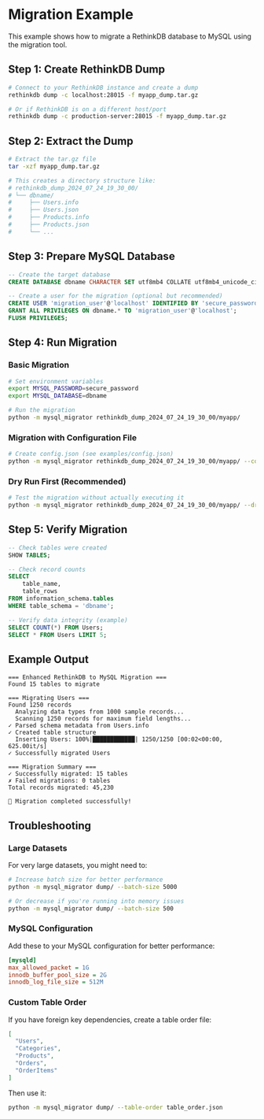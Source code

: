 # Migration Example

This example shows how to migrate a RethinkDB database to MySQL using the migration tool.

## Step 1: Create RethinkDB Dump

```bash
# Connect to your RethinkDB instance and create a dump
rethinkdb dump -c localhost:28015 -f myapp_dump.tar.gz

# Or if RethinkDB is on a different host/port
rethinkdb dump -c production-server:28015 -f myapp_dump.tar.gz
```

## Step 2: Extract the Dump

```bash
# Extract the tar.gz file
tar -xzf myapp_dump.tar.gz

# This creates a directory structure like:
# rethinkdb_dump_2024_07_24_19_30_00/
# └── dbname/
#     ├── Users.info
#     ├── Users.json
#     ├── Products.info
#     ├── Products.json
#     └── ...
```

## Step 3: Prepare MySQL Database

```sql
-- Create the target database
CREATE DATABASE dbname CHARACTER SET utf8mb4 COLLATE utf8mb4_unicode_ci;

-- Create a user for the migration (optional but recommended)
CREATE USER 'migration_user'@'localhost' IDENTIFIED BY 'secure_password';
GRANT ALL PRIVILEGES ON dbname.* TO 'migration_user'@'localhost';
FLUSH PRIVILEGES;
```

## Step 4: Run Migration

### Basic Migration

```bash
# Set environment variables
export MYSQL_PASSWORD=secure_password
export MYSQL_DATABASE=dbname

# Run the migration
python -m mysql_migrator rethinkdb_dump_2024_07_24_19_30_00/myapp/
```

### Migration with Configuration File

```bash
# Create config.json (see examples/config.json)
python -m mysql_migrator rethinkdb_dump_2024_07_24_19_30_00/myapp/ --config config.json
```

### Dry Run First (Recommended)

```bash
# Test the migration without actually executing it
python -m mysql_migrator rethinkdb_dump_2024_07_24_19_30_00/myapp/ --dry-run
```

## Step 5: Verify Migration

```sql
-- Check tables were created
SHOW TABLES;

-- Check record counts
SELECT 
    table_name, 
    table_rows 
FROM information_schema.tables 
WHERE table_schema = 'dbname';

-- Verify data integrity (example)
SELECT COUNT(*) FROM Users;
SELECT * FROM Users LIMIT 5;
```

## Example Output

```
=== Enhanced RethinkDB to MySQL Migration ===
Found 15 tables to migrate

=== Migrating Users ===
Found 1250 records
  Analyzing data types from 1000 sample records...
  Scanning 1250 records for maximum field lengths...
✓ Parsed schema metadata from Users.info
✓ Created table structure
  Inserting Users: 100%|████████████| 1250/1250 [00:02<00:00, 625.00it/s]
✓ Successfully migrated Users

=== Migration Summary ===
✓ Successfully migrated: 15 tables
✗ Failed migrations: 0 tables
Total records migrated: 45,230

🎉 Migration completed successfully!
```

## Troubleshooting

### Large Datasets

For very large datasets, you might need to:

```bash
# Increase batch size for better performance
python -m mysql_migrator dump/ --batch-size 5000

# Or decrease if you're running into memory issues
python -m mysql_migrator dump/ --batch-size 500
```

### MySQL Configuration

Add these to your MySQL configuration for better performance:

```ini
[mysqld]
max_allowed_packet = 1G
innodb_buffer_pool_size = 2G
innodb_log_file_size = 512M
```

### Custom Table Order

If you have foreign key dependencies, create a table order file:

```json
[
  "Users",
  "Categories", 
  "Products",
  "Orders",
  "OrderItems"
]
```

Then use it:

```bash
python -m mysql_migrator dump/ --table-order table_order.json
```
